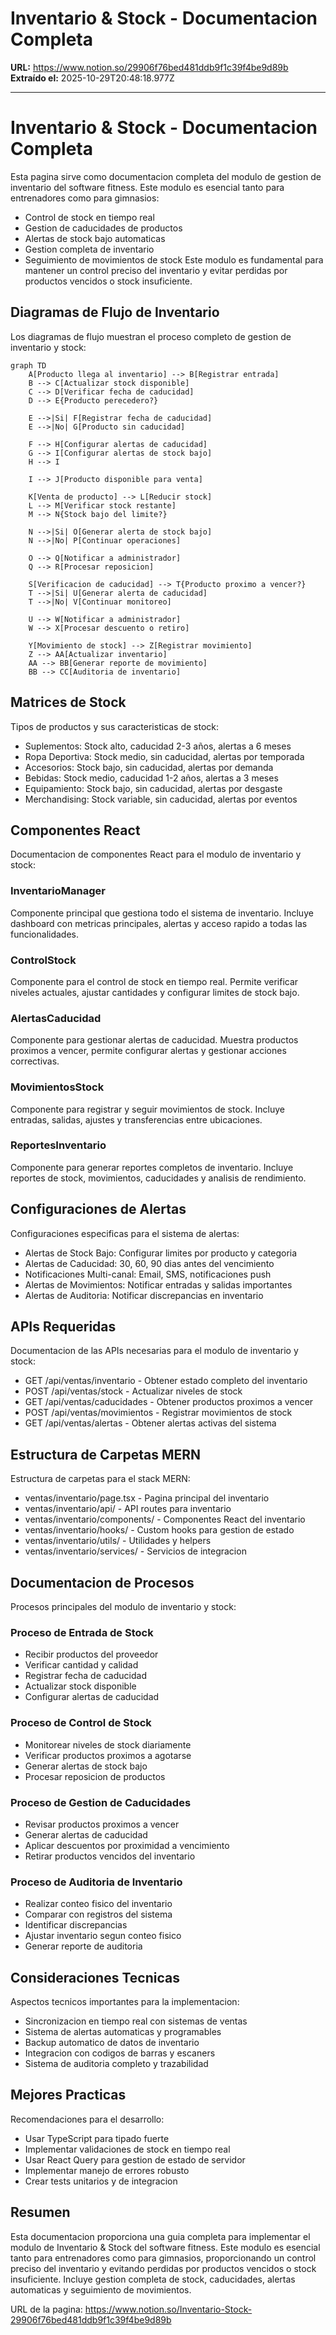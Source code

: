 # Inventario & Stock - Documentacion Completa

**URL:** https://www.notion.so/29906f76bed481ddb9f1c39f4be9d89b
**Extraído el:** 2025-10-29T20:48:18.977Z

---

# Inventario & Stock - Documentacion Completa

Esta pagina sirve como documentacion completa del modulo de gestion de inventario del software fitness. Este modulo es esencial tanto para entrenadores como para gimnasios:

- Control de stock en tiempo real
- Gestion de caducidades de productos
- Alertas de stock bajo automaticas
- Gestion completa de inventario
- Seguimiento de movimientos de stock
Este modulo es fundamental para mantener un control preciso del inventario y evitar perdidas por productos vencidos o stock insuficiente.

## Diagramas de Flujo de Inventario

Los diagramas de flujo muestran el proceso completo de gestion de inventario y stock:

```mermaid
graph TD
    A[Producto llega al inventario] --> B[Registrar entrada]
    B --> C[Actualizar stock disponible]
    C --> D[Verificar fecha de caducidad]
    D --> E{Producto perecedero?}
    
    E -->|Si| F[Registrar fecha de caducidad]
    E -->|No| G[Producto sin caducidad]
    
    F --> H[Configurar alertas de caducidad]
    G --> I[Configurar alertas de stock bajo]
    H --> I
    
    I --> J[Producto disponible para venta]
    
    K[Venta de producto] --> L[Reducir stock]
    L --> M[Verificar stock restante]
    M --> N{Stock bajo del limite?}
    
    N -->|Si| O[Generar alerta de stock bajo]
    N -->|No| P[Continuar operaciones]
    
    O --> Q[Notificar a administrador]
    Q --> R[Procesar reposicion]
    
    S[Verificacion de caducidad] --> T{Producto proximo a vencer?}
    T -->|Si| U[Generar alerta de caducidad]
    T -->|No| V[Continuar monitoreo]
    
    U --> W[Notificar a administrador]
    W --> X[Procesar descuento o retiro]
    
    Y[Movimiento de stock] --> Z[Registrar movimiento]
    Z --> AA[Actualizar inventario]
    AA --> BB[Generar reporte de movimiento]
    BB --> CC[Auditoria de inventario]
```

## Matrices de Stock

Tipos de productos y sus caracteristicas de stock:

- Suplementos: Stock alto, caducidad 2-3 años, alertas a 6 meses
- Ropa Deportiva: Stock medio, sin caducidad, alertas por temporada
- Accesorios: Stock bajo, sin caducidad, alertas por demanda
- Bebidas: Stock medio, caducidad 1-2 años, alertas a 3 meses
- Equipamiento: Stock bajo, sin caducidad, alertas por desgaste
- Merchandising: Stock variable, sin caducidad, alertas por eventos
## Componentes React

Documentacion de componentes React para el modulo de inventario y stock:

### InventarioManager

Componente principal que gestiona todo el sistema de inventario. Incluye dashboard con metricas principales, alertas y acceso rapido a todas las funcionalidades.

### ControlStock

Componente para el control de stock en tiempo real. Permite verificar niveles actuales, ajustar cantidades y configurar limites de stock bajo.

### AlertasCaducidad

Componente para gestionar alertas de caducidad. Muestra productos proximos a vencer, permite configurar alertas y gestionar acciones correctivas.

### MovimientosStock

Componente para registrar y seguir movimientos de stock. Incluye entradas, salidas, ajustes y transferencias entre ubicaciones.

### ReportesInventario

Componente para generar reportes completos de inventario. Incluye reportes de stock, movimientos, caducidades y analisis de rendimiento.

## Configuraciones de Alertas

Configuraciones especificas para el sistema de alertas:

- Alertas de Stock Bajo: Configurar limites por producto y categoria
- Alertas de Caducidad: 30, 60, 90 dias antes del vencimiento
- Notificaciones Multi-canal: Email, SMS, notificaciones push
- Alertas de Movimientos: Notificar entradas y salidas importantes
- Alertas de Auditoria: Notificar discrepancias en inventario
## APIs Requeridas

Documentacion de las APIs necesarias para el modulo de inventario y stock:

- GET /api/ventas/inventario - Obtener estado completo del inventario
- POST /api/ventas/stock - Actualizar niveles de stock
- GET /api/ventas/caducidades - Obtener productos proximos a vencer
- POST /api/ventas/movimientos - Registrar movimientos de stock
- GET /api/ventas/alertas - Obtener alertas activas del sistema
## Estructura de Carpetas MERN

Estructura de carpetas para el stack MERN:

- ventas/inventario/page.tsx - Pagina principal del inventario
- ventas/inventario/api/ - API routes para inventario
- ventas/inventario/components/ - Componentes React del inventario
- ventas/inventario/hooks/ - Custom hooks para gestion de estado
- ventas/inventario/utils/ - Utilidades y helpers
- ventas/inventario/services/ - Servicios de integracion
## Documentacion de Procesos

Procesos principales del modulo de inventario y stock:

### Proceso de Entrada de Stock

- Recibir productos del proveedor
- Verificar cantidad y calidad
- Registrar fecha de caducidad
- Actualizar stock disponible
- Configurar alertas de caducidad
### Proceso de Control de Stock

- Monitorear niveles de stock diariamente
- Verificar productos proximos a agotarse
- Generar alertas de stock bajo
- Procesar reposicion de productos
### Proceso de Gestion de Caducidades

- Revisar productos proximos a vencer
- Generar alertas de caducidad
- Aplicar descuentos por proximidad a vencimiento
- Retirar productos vencidos del inventario
### Proceso de Auditoria de Inventario

- Realizar conteo fisico del inventario
- Comparar con registros del sistema
- Identificar discrepancias
- Ajustar inventario segun conteo fisico
- Generar reporte de auditoria
## Consideraciones Tecnicas

Aspectos tecnicos importantes para la implementacion:

- Sincronizacion en tiempo real con sistemas de ventas
- Sistema de alertas automaticas y programables
- Backup automatico de datos de inventario
- Integracion con codigos de barras y escaners
- Sistema de auditoria completo y trazabilidad
## Mejores Practicas

Recomendaciones para el desarrollo:

- Usar TypeScript para tipado fuerte
- Implementar validaciones de stock en tiempo real
- Usar React Query para gestion de estado de servidor
- Implementar manejo de errores robusto
- Crear tests unitarios y de integracion
## Resumen

Esta documentacion proporciona una guia completa para implementar el modulo de Inventario & Stock del software fitness. Este modulo es esencial tanto para entrenadores como para gimnasios, proporcionando un control preciso del inventario y evitando perdidas por productos vencidos o stock insuficiente. Incluye gestion completa de stock, caducidades, alertas automaticas y seguimiento de movimientos.

URL de la pagina: https://www.notion.so/Inventario-Stock-29906f76bed481ddb9f1c39f4be9d89b

